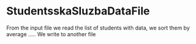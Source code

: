 # StudentsskaSluzbaDataFile
From the input file we read the list of students with data, we sort them by average ..... We write to another file
